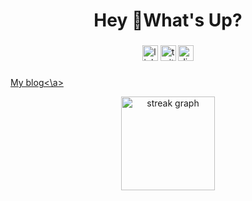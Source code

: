 
<h1 align="center">Hey 👋What's Up?</h1>


###

<div align="center">
  <img src="https://img.shields.io/static/v1?message=LinkedIn&logo=linkedin&label=&color=0077B5&logoColor=white&labelColor=&style=for-the-badge" height="25" alt="linkedin logo"  />
  <img src="https://img.shields.io/static/v1?message=Twitter&logo=twitter&label=&color=1DA1F2&logoColor=white&labelColor=&style=for-the-badge" height="25" alt="twitter logo"  />
  <img src="https://img.shields.io/static/v1?message=Discord&logo=discord&label=&color=7289DA&logoColor=white&labelColor=&style=for-the-badge" height="25" alt="discord logo"  />
 
</div>

###

<a href="https://olaifemi667.github.io/ola-iya/">My blog<\a> 

<div align="center">
  <img src="https://streak-stats.demolab.com?user=OlaIfemi667&locale=en&mode=daily&theme=dracula&hide_border=false&border_radius=5&order=3" height="150" alt="streak graph"  />
</div>
